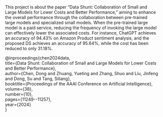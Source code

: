 This project is about the paper “Data Shunt: Collaboration of Small and Large Models for Lower Costs and Better Performance,” aiming to enhance the overall performance through the collaboration between pre-trained large models and specialized small models. When the pre-trained large model is a paid service, reducing the frequency of invoking the large model can effectively lower the associated costs. For instance, ChatGPT achieves an accuracy of 94.43% on Amazon Product sentiment analysis, and the proposed DS achieves an accuracy of 95.64%, while the cost has been reduced to only 31.18%.

@inproceedings{chen2024data,\
  title={Data Shunt: Collaboration of Small and Large Models for Lower Costs and Better Performance},\
  author={Chen, Dong and Zhuang, Yueting and Zhang, Shuo and Liu, Jinfeng and Dong, Su and Tang, Siliang},\
  booktitle={Proceedings of the AAAI Conference on Artificial Intelligence},\
  volume={38},\
  number={10},\
  pages={11249--11257},\
  year={2024}\
}
